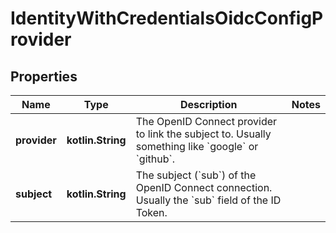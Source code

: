
# IdentityWithCredentialsOidcConfigProvider

## Properties
| Name | Type | Description | Notes |
| ------------ | ------------- | ------------- | ------------- |
| **provider** | **kotlin.String** | The OpenID Connect provider to link the subject to. Usually something like &#x60;google&#x60; or &#x60;github&#x60;. |  |
| **subject** | **kotlin.String** | The subject (&#x60;sub&#x60;) of the OpenID Connect connection. Usually the &#x60;sub&#x60; field of the ID Token. |  |



